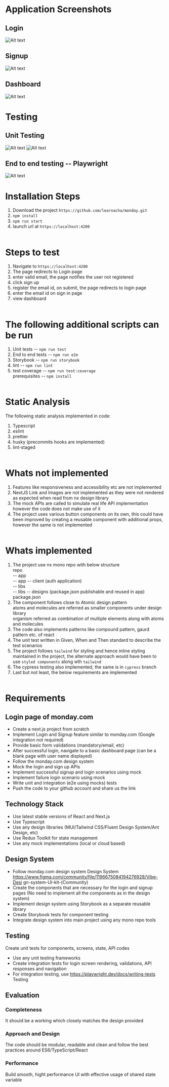 # Application Screenshots

## Login

![Alt text](./screenshots/login.png 'Login')

## Signup

![Alt text](./screenshots/signup.png 'Login')

## Dashboard

![Alt text](./screenshots/dashboard.png 'Login')

# Testing

## Unit Testing

![Alt text](./screenshots/ut-client.jpg 'Login')
![Alt text](./screenshots/ut-designs.jpg 'Login')

## End to end testing -- Playwright

![Alt text](./screenshots/e2e.jpg 'Login')

# Installation Steps

1. Download the project `https://github.com/learnacha/monday.git`
2. `npm install`
3. `npm run start`
4. launch url at `https://localhost:4200`
   <br ><br >

# Steps to test

1. Navigate to `https://localhost:4200`
2. The page redirects to Login page
3. enter valid email, the page notifies the user not registered
4. click sign up
5. register the email id, on submit, the page redirects to login page
6. enter the email id on sign in page
7. view dashboard
   <br ><br >

# The following additional scripts can be run

1. Unit tests -- `npm run test`
2. End to end tests -- `npm run e2e`
3. Storybook -- `npm run storybook`
4. lint -- `npm run lint`
5. test coverage -- `npm run test:coverage`
   <br >
   prerequisites -- `npm install`
   <br ><br >

# Static Analysis

The following static analysis implemented in code:

1. Typescript
2. eslint
3. prettier
4. husky (precommits hooks are implemented)
5. lint-staged
   <br ><br >

# Whats not implemented

1. Features like responsiveness and accessibility etc are not implemented
2. NextJS Link and Images are not implemented as they were not rendered as expected when read from nx design library
3. The mock APIs are called to simulate real life API implementation however the code does not make use of it
4. The project uses various button components on its own, this could have been improved by creating a reusable component with additional props, however the same is not implemented
   <br ><br >

# Whats implemented

1. The project use nx mono repo with below structure <br >
   repo<br >
   -- app<br >
   -- app -- client (auth application)<br >
   -- libs<br >
   -- libs -- designs (package.json publishable and reused in app)<br >
   package.json<br >
2. The component follows close to Atomic design pattern <br >
   atoms and molecules are referred as smaller components under design library <br >
   organism referred as combination of multiple elements along with atoms and molecules <br >
3. The code also implements patterns like compound pattern, gaurd pattern etc. of react
4. The unit test written in Given, When and Then standard to describe the test scenarios
5. The project follows `tailwind` for styling and hence inline styling maintained in the project, the alternate approach would have been to use `styled components` along wth `tailwind`
6. The cypress testing also implemented, the same is in `cypress` branch
7. Last but not least, the below requirements are implemented
   <br ><br >

# Requirements

## Login page of monday.com

- Create a next.js project from scratch
- Implement Login and Signup feature similar to monday.com (Google integration not required)
- Provide basic form validations (mandatory/email, etc)
- After successful login, navigate to a basic dashboard page (can be a blank page with user name displayed)
- Follow the monday.com design system
- Mock the login and sign up APIs
- Implement successful signup and login scenarios using mock
- Implement failure login scenario using mock
- Write unit and integration (e2e using mocks) tests
- Push the code to your github account and share us the link

## Technology Stack

- Use latest stable versions of React and Next.js
- Use Typescript
- Use any design libraries (MUI/Tailwind CSS/Fluent Design System/Ant Design, etc)
- Use Redux Toolkit for state management
- Use any mock implementations (local or cloud based)

## Design System

- Follow monday.com design system Design System https://www.figma.com/community/file/1196675084194276928/Vibe-Desi gn-system-Ul-kit-(Community)
- Create the components that are necessary for the login and signup pages (No need to implement all the components as in the design system)
- Implement design system using Storybook as a separate reusable library
- Create Storybook tests for component testing
- Integrate design system into main project using any mono repo tools

## Testing

Create unit tests for components, screens, state, API codes

- Use any unit testing frameworks
- Create integration tests for login screen rendering, validations, API responses and navigation
- For integration testing, use https://playwright.dev/docs/writing-tests Testing

## Evaluation

### Completeness

It should be a working which closely matches the design provided

### Approach and Design

The code should be modular, readable and clean and follow the best practices around ES6/TypeScript/React

### Performance

Build smooth, hight performance UI with effective usage of shared state variable

